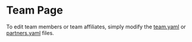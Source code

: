 # Team Page

To edit team members or team affiliates, simply modify the [team.yaml](/content/team/team.yaml) or [partners.yaml](/content/team/partners.yaml) files.